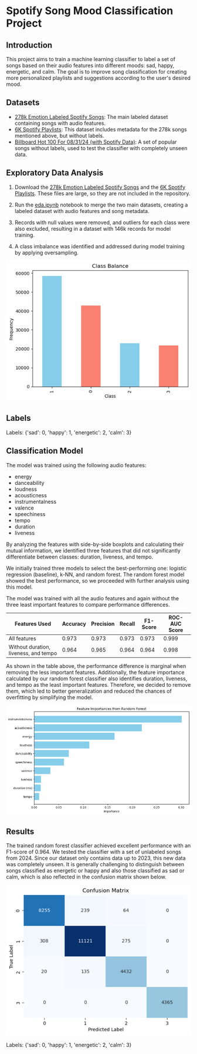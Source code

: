# Spotify Song Mood Classification Project

## Introduction

This project aims to train a machine learning classifier to label a set of songs based on their audio features into different moods: sad, happy, energetic, and calm. The goal is to improve song classification for creating more personalized playlists and suggestions according to the user's desired mood.

## Datasets

- [278k Emotion Labeled Spotify Songs](https://www.kaggle.com/datasets/abdullahorzan/moodify-dataset?select=278k_labelled_uri.csv): The main labeled dataset containing songs with audio features.
- [6K Spotify Playlists](https://www.kaggle.com/datasets/viktoriiashkurenko/278k-spotify-songs?select=main_dataset.csv): This dataset includes metadata for the 278k songs mentioned above, but without labels.
- [Billboard Hot 100 For 08/31/24 (with Spotify Data)](https://www.kaggle.com/datasets/thebumpkin/billboard-hot-100-for-083124-with-spotify-data): A set of popular songs without labels, used to test the classifier with completely unseen data.

## Exploratory Data Analysis

1. Download the [278k Emotion Labeled Spotify Songs](https://www.kaggle.com/datasets/abdullahorzan/moodify-dataset?select=278k_labelled_uri.csv) and the [6K Spotify Playlists](https://www.kaggle.com/datasets/viktoriiashkurenko/278k-spotify-songs?select=main_dataset.csv). These files are large, so they are not included in the repository.

2. Run the [eda.ipynb](eda.ipynb) notebook to merge the two main datasets, creating a labeled dataset with audio features and song metadata.

3. Records with null values were removed, and outliers for each class were also excluded, resulting in a dataset with 146k records for model training.

4. A class imbalance was identified and addressed during model training by applying oversampling.

![Class Imbalance Graph](img/class_imbalance_graph.png)

## Labels

Labels: {'sad': 0, 'happy': 1, 'energetic': 2, 'calm': 3}

## Classification Model

The model was trained using the following audio features:

- energy
- danceability
- loudness
- acousticness
- instrumentalness
- valence
- speechiness
- tempo
- duration
- liveness 

By analyzing the features with side-by-side boxplots and calculating their mutual information, we identified three features that did not significantly differentiate between classes: duration, liveness, and tempo.

We initially trained three models to select the best-performing one: logistic regression (baseline), k-NN, and random forest. The random forest model showed the best performance, so we proceeded with further analysis using this model.

The model was trained with all the audio features and again without the three least important features to compare performance differences.

| Features Used                   | Accuracy | Precision | Recall | F1-Score | ROC-AUC Score |
|---------------------------------|----------|-----------|--------|----------|---------------|
| All features                    | 0.973    | 0.973     | 0.973  | 0.973    | 0.999         |
| Without duration, liveness, and tempo | 0.964    | 0.965     | 0.964  | 0.964    | 0.998         |

As shown in the table above, the performance difference is marginal when removing the less important features. Additionally, the feature importance calculated by our random forest classifier also identifies duration, liveness, and tempo as the least important features. Therefore, we decided to remove them, which led to better generalization and reduced the chances of overfitting by simplifying the model.

![Feature Importance](img/feature_importance.png)

## Results

The trained random forest classifier achieved excellent performance with an F1-score of 0.964. We tested the classifier with a set of unlabeled songs from 2024. Since our dataset only contains data up to 2023, this new data was completely unseen. It is generally challenging to distinguish between songs classified as energetic or happy and also those classified as sad or calm, which is also reflected in the confusion matrix shown below.

![Confusion Matrix](img/confmatrix_less_features.png)

Labels: {'sad': 0, 'happy': 1, 'energetic': 2, 'calm': 3}